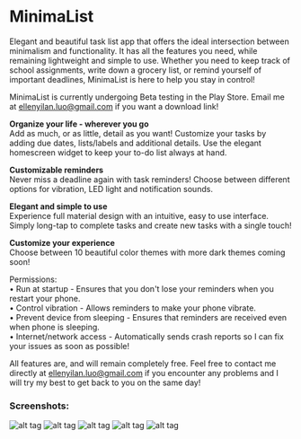 # MinimaList

Elegant and beautiful task list app that offers the ideal intersection between minimalism and functionality. It has all the features you need, while remaining lightweight and simple to use. Whether you need to keep track of school assignments, write down a grocery list, or remind yourself of important deadlines, MinimaList is here to help you stay in control!

MinimaList is currently undergoing Beta testing in the Play Store. Email me at ellenyilan.luo@gmail.com if you want a download link!

**Organize your life - wherever you go**<br>
Add as much, or as little, detail as you want! Customize your tasks by adding due dates, lists/labels and additional details. Use the elegant homescreen widget to keep your to-do list always at hand.

**Customizable reminders**<br>
Never miss a deadline again with task reminders! Choose between different options for vibration, LED light and notification sounds.

**Elegant and simple to use**<br>
Experience full material design with an intuitive, easy to use interface. Simply long-tap to complete tasks and create new tasks with a single touch!

**Customize your experience**<br>
Choose between 10 beautiful color themes with more dark themes coming soon!

Permissions: <br>
• Run at startup - Ensures that you don't lose your reminders when you restart your phone. <br>
• Control vibration - Allows reminders to make your phone vibrate. <br>
• Prevent device from sleeping - Ensures that reminders are received even when phone is sleeping. <br>
• Internet/network access - Automatically sends crash reports so I can fix your issues as soon as possible! <br>

All features are, and will remain completely free. Feel free to contact me directly at ellenyilan.luo@gmail.com if you encounter any problems and I will try my best to get back to you on the same day!

<h3> Screenshots: </h3>

![alt tag](http://i63.tinypic.com/2qv8pao.png)
![alt tag](http://i67.tinypic.com/30245so.png)
![alt tag](http://i68.tinypic.com/wbt0u9.png)
![alt tag](http://i64.tinypic.com/nlu80l.png)
![alt tag](http://i65.tinypic.com/13zva08.png)
